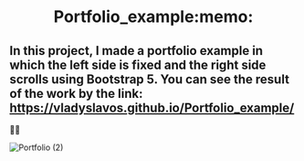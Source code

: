 <h1 align="center"> Portfolio_example:memo:</h1>

<samp width="20px"><h2>In this project, I made a portfolio example in which the left side is fixed and the right side scrolls using Bootstrap 5.
  You can see the result of the work by the link: https://vladyslavos.github.io/Portfolio_example/</h2></samp>:construction_worker_man:


![Portfolio (2)](https://user-images.githubusercontent.com/67589338/102227266-0877aa80-3ef2-11eb-8891-f345702405d9.png)
